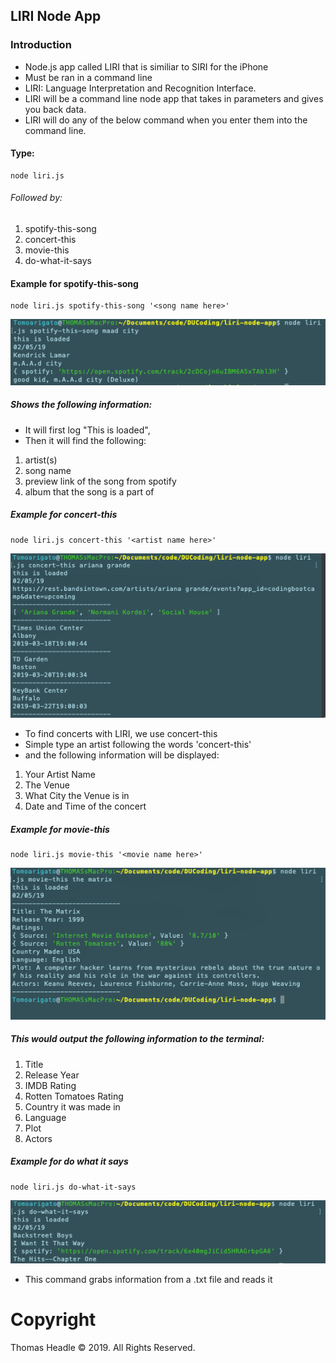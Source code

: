 ## LIRI Node App

### Introduction

-   Node.js app called LIRI that is similiar to SIRI for the iPhone
-   Must be ran in a command line
-   LIRI: Language Interpretation and Recognition Interface.
-   LIRI will be a command line node app that takes in parameters and gives you back data.
-   LIRI will do any of the below command when you enter them into the command line.

#### Type:

```
node liri.js
```

###### Followed by:

1. spotify-this-song
2. concert-this
3. movie-this
4. do-what-it-says

#### Example for spotify-this-song

```
node liri.js spotify-this-song '<song name here>'
```

![Spotify Image](/images/spotify-this-song.png)

##### Shows the following information:

-   It will first log "This is loaded",
-   Then it will find the following:

1. artist(s)
2. song name
3. preview link of the song from spotify
4. album that the song is a part of

##### Example for concert-this

```
node liri.js concert-this '<artist name here>'
```

![Spotify Image](/images/concert-this.png)

-   To find concerts with LIRI, we use concert-this
-   Simple type an artist following the words 'concert-this'
-   and the following information will be displayed:

1. Your Artist Name
2. The Venue
3. What City the Venue is in
4. Date and Time of the concert

##### Example for movie-this

```
node liri.js movie-this '<movie name here>'
```

![Spotify Image](/images/movie-this.png)

##### This would output the following information to the terminal:

1. Title
2. Release Year
3. IMDB Rating
4. Rotten Tomatoes Rating
5. Country it was made in
6. Language
7. Plot
8. Actors

##### Example for do what it says

```
node liri.js do-what-it-says
```

![Spotify Image](/images/do-what-says.png)

-   This command grabs information from a .txt file and reads it

<!-- *   These are the npm packages I used and are needed to run the app

1. fs package in node
2. [spotify](https://www.npmjs.com/package/spotify)
3. [request](https://www.npmjs.com/package/request)

-   to install these npm packages run these commands one at a time.

```
npm install spotify
npm install axios
npm install dotenv
npm install moment

``` -->

# Copyright

Thomas Headle &copy; 2019. All Rights Reserved.

